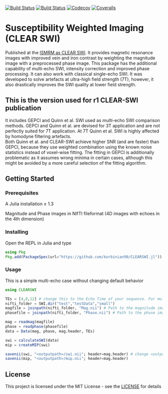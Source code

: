 [![Build Status](https://travis-ci.com/korbinian90/CLEARSWI.jl.svg?branch=master)](https://travis-ci.com/korbinian90/CLEARSWI.jl)
[![Build Status](https://ci.appveyor.com/api/projects/status/github/korbinian90/CLEARSWI.jl?svg=true)](https://ci.appveyor.com/project/korbinian90/CLEARSWI-jl)
[![Codecov](https://codecov.io/gh/korbinian90/CLEARSWI.jl/branch/master/graph/badge.svg)](https://codecov.io/gh/korbinian90/CLEARSWI.jl)
[![Coveralls](https://coveralls.io/repos/github/korbinian90/CLEARSWI.jl/badge.svg?branch=master)](https://coveralls.io/github/korbinian90/CLEARSWI.jl?branch=master)

# Susceptibility Weighted Imaging (CLEAR SWI)
Published at the [ISMRM as CLEAR SWI](https://index.mirasmart.com/ISMRM2020/PDFfiles/3201.html). It provides magnetic resonance images with improved vein and iron contrast by weighting the magnitude image with a preprocessed phase image. This package has the additional capability of multi-echo SWI, intensity correction and improved phase processing. It can also work with classical single-echo SWI. It was developed to solve artefacts at ultra-high field strength (7T), however, it also drastically improves the SWI quality at lower field strength.

## This is the version used for r1 CLEAR-SWI publication
It includes GEPCI and Quinn et al. SWI used as multi-echo SWI comparison methods. GEPCI and Quinn et al. are devised for 3T application and are not perfectly suited for 7T application. At 7T Quinn et al. SWI is highly affected by homodyne filtering artefacts.  
Both Quinn et al. and CLEAR-SWI achieve higher SNR (and are faster) than GEPCI, because they use weighted combination using the known noise statistics instead of voxel-wise fitting. The fitting in GEPCI is additionally problematic as it assumes wrong minima in certain cases, although this might be avoided by a more careful selection of the fitting algorithm.

## Getting Started

### Prerequisites
A Julia installation ≥ 1.3

Magnitude and Phase images in NIfTI fileformat (4D images with echoes in the 4th dimension)

### Installing
Open the REPL in Julia and type

```julia
using Pkg
Pkg.add(PackageSpec(url="https://github.com/korbinian90/CLEARSWI.jl"))
```

### Usage
This is a simple multi-echo case without changing default behavior
```julia
using CLEARSWI

TEs = [4,8,12] # change this to the Echo Time of your sequence. For multi-echoes, set a list of TE values, else set a list with a single TE value.
nifti_folder = SWI.dir("test","testData","small")
magfile = joinpath(nifti_folder, "Mag.nii") # Path to the magnitude image in nifti format, must be .nii or .hdr
phasefile = joinpath(nifti_folder, "Phase.nii") # Path to the phase image

mag = readmag(magfile)
phase = readphase(phasefile)
data = Data(mag, phase, mag.header, TEs)

swi = calculateSWI(data)
mip = createMIP(swi)

savenii(swi, "<outputpath>/swi.nii"; header=mag.header) # change <outputpath> with the path where you want to save the reconstructed SWI
savenii(mip, "<outputpath>/mip.nii"; header=mag.header)
```

## License
This project is licensed under the MIT License - see the [LICENSE](https://github.com/korbinian90/CLEARSWI.jl/blob/development/LICENSE) for details
